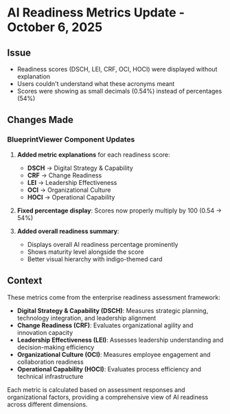 # AI Readiness Metrics Update - October 6, 2025

## Issue
- Readiness scores (DSCH, LEI, CRF, OCI, HOCI) were displayed without explanation
- Users couldn't understand what these acronyms meant
- Scores were showing as small decimals (0.54%) instead of percentages (54%)

## Changes Made

### BlueprintViewer Component Updates
1. **Added metric explanations** for each readiness score:
   - **DSCH** → Digital Strategy & Capability
   - **CRF** → Change Readiness  
   - **LEI** → Leadership Effectiveness
   - **OCI** → Organizational Culture
   - **HOCI** → Operational Capability

2. **Fixed percentage display**: Scores now properly multiply by 100 (0.54 → 54%)

3. **Added overall readiness summary**:
   - Displays overall AI readiness percentage prominently
   - Shows maturity level alongside the score
   - Better visual hierarchy with indigo-themed card

## Context
These metrics come from the enterprise readiness assessment framework:
- **Digital Strategy & Capability (DSCH)**: Measures strategic planning, technology integration, and leadership alignment
- **Change Readiness (CRF)**: Evaluates organizational agility and innovation capacity
- **Leadership Effectiveness (LEI)**: Assesses leadership understanding and decision-making efficiency
- **Organizational Culture (OCI)**: Measures employee engagement and collaboration readiness
- **Operational Capability (HOCI)**: Evaluates process efficiency and technical infrastructure

Each metric is calculated based on assessment responses and organizational factors, providing a comprehensive view of AI readiness across different dimensions.